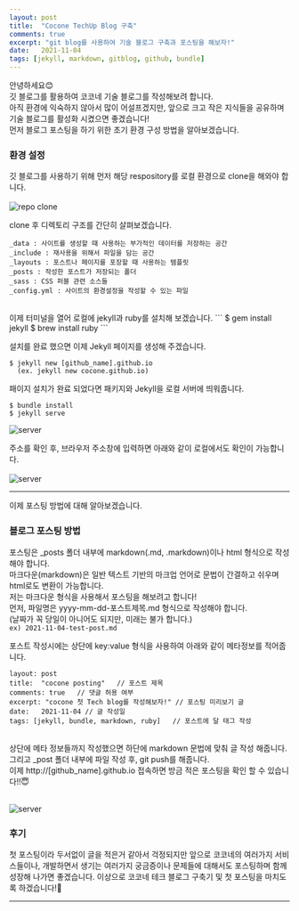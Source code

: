 ```yaml
---
layout: post
title:  "Cocone TechUp Blog 구축"
comments: true
excerpt: "git blog를 사용하여 기술 블로그 구축과 포스팅을 해보자!"
date:   2021-11-04
tags: [jekyll, markdown, gitblog, github, bundle]
---
```


안녕하세요😊<br>
깃 블로그를 활용하여 코코네 기술 블로그를 작성해보려 합니다.<br>
아직 환경에 익숙하지 않아서 많이 어설프겠지만, 앞으로 크고 작은 지식들을 공유하며 기술 블로그를 활성화 시켰으면 좋겠습니다!<br>
먼저 블로그 포스팅을 하기 위한 초기 환경 구성 방법을 알아보겠습니다.<br>

<!-- 1. [초기 세팅](#1.-초기-세팅)
2. [블로그 포스팅 방법](#2.-블로그-포스팅-방법)
3. [후기](#3.-후기) -->


### 환경 설정
깃 블로그를 사용하기 위해 먼저 해당 respository를 로컬 환경으로 clone을 해와야 합니다.<br><br>
![repo clone](https://user-images.githubusercontent.com/93178834/139623172-2ea6dde4-6b58-403f-b053-f14a2b30e3d6.png)<br>

clone 후 디렉토리 구조를 간단히 살펴보겠습니다.

```
_data : 사이트를 생성할 때 사용하는 부가적인 데이터를 저장하는 공간
_include : 재사용을 위해서 파일을 담는 공간
_layouts : 포스트나 페이지를 포장할 때 사용하는 템플릿
_posts : 작성한 포스트가 저장되는 폴더
_sass : CSS 퍼블 관련 소스들
_config.yml : 사이트의 환경설정을 작성할 수 있는 파일
```
<br>
이제 터미널을 열어 로컬에 jekyll과 ruby를 설치해 보겠습니다.
```
$ gem install jekyll
$ brew install ruby
```
<br>
<!-- Jekyll은 정적인 웹사이트 생성기로 Ruby라는 언어를 기반으로 제작되었고 마크다운 방식으로 글쓰기가 가능한 도구 입니다. -->

설치를 완료 했으면 이제 Jekyll 페이지를 생성해 주겠습니다.
```
$ jekyll new [github_name].github.io
  (ex. jekyll new cocone.github.io)
```

패이지 설치가 완료 되었다면 패키지와 Jekyll을 로컬 서버에 띄워줍니다.
```
$ bundle install
$ jekyll serve
```
![server](https://user-images.githubusercontent.com/93178834/139631549-db5201b5-4afb-414b-9818-66dc32be00dd.png)<br>

주소를 확인 후, 브라우저 주소창에 입력하면 아래와 같이 로컬에서도 확인이 가능합니다.<br><br>
![server](https://user-images.githubusercontent.com/93178834/140276478-726367b8-fdb8-4081-976b-ade811396523.png)<br>



---

이제 포스팅 방법에 대해 알아보겠습니다.
### 블로그 포스팅 방법
포스팅은 _posts 폴더 내부에 markdown(.md, .markdown)이나 html 형식으로 작성해야 합니다.<br>
마크다운(markdown)은 일반 텍스트 기반의 마크업 언어로 문법이 간결하고 쉬우며 html로도 변환이 가능합니다.<br>
저는 마크다운 형식을 사용해서 포스팅을 해보려고 합니다!<br>
먼저, 파일명은 yyyy-mm-dd-포스트제목.md 형식으로 작성해야 합니다.<br>
(날짜가 꼭 당일이 아니어도 되지만, 미래는 불가 합니다.)<br>
`ex) 2021-11-04-test-post.md`

포스트 작성시에는 상단에 key:value 형식을 사용하여 아래와 같이 메타정보를 적어줍니다.
```
layout: post
title:  "cocone posting"   // 포스트 제목
comments: true   // 댓글 허용 여부  
excerpt: "cocone 첫 Tech blog를 작성해보자!" // 포스팅 미리보기 글
date:   2021-11-04 // 글 작성일
tags: [jekyll, bundle, markdown, ruby]   // 포스트에 달 태그 작성
```
<br>
상단에 메타 정보들까지 작성했으면 하단에 markdown 문법에 맞춰 글 작성 해줍니다.<br>
그리고 _post 폴더 내부에 파일 작성 후, git push를 해줍니다.<br>
이제 http://[github_name].github.io 접속하면 방금 적은 포스팅을 확인 할 수 있습니다!!😇<br><br>

![server](https://user-images.githubusercontent.com/93178834/140290444-d09e323c-498e-4f1a-8011-b24714720db8.png)<br>

### 후기
첫 포스팅이라 두서없이 글을 적은거 같아서 걱정되지만 앞으로 코코네의 여러가지 서비스들이나, 개발하면서 생기는 여러가지 궁금증이나 문제들에 대해서도 포스팅하며 함께 성장해 나가면 좋겠습니다.
이상으로 코코네 테크 블로그 구축기 및 첫 포스팅을 마치도록 하겠습니다!🧡

---
